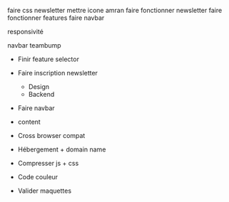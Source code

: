 faire css newsletter
mettre icone amran
faire fonctionner newsletter
faire fonctionner features
faire navbar

responsivité

navbar teambump


- Finir feature selector

- Faire inscription newsletter
  - Design
  - Backend

- Faire navbar

- content

- Cross browser compat

- Hébergement + domain name

- Compresser js + css

- Code couleur

- Valider maquettes